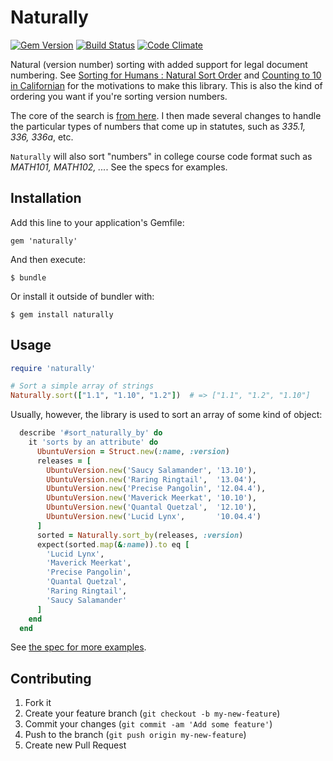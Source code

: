 # Naturally
[![Gem Version](https://badge.fury.io/rb/naturally.png)](http://badge.fury.io/rb/naturally) [![Build Status](https://travis-ci.org/dogweather/naturally.png)](https://travis-ci.org/dogweather/naturally) [![Code Climate](https://codeclimate.com/github/dogweather/naturally.png)](https://codeclimate.com/github/dogweather/naturally)

Natural (version number) sorting with added support for legal document numbering.
See [Sorting for Humans : Natural Sort Order](http://www.codinghorror.com/blog/2007/12/sorting-for-humans-natural-sort-order.html) and [Counting to 10 in Californian](http://www.weblaws.org/blog/2012/08/counting-from-1-to-10-in-californian/)
for the motivations to make this library. This is also the kind of ordering you want if you're sorting version numbers.

The core of the search is [from here](https://github.com/ahoward/version_sorter). I then made
several changes to handle the particular types of numbers that come up in statutes, such
as *335.1, 336, 336a*, etc.

`Naturally` will also sort "numbers" in college course code format such as
*MATH101, MATH102, ...*. See the specs for examples.


## Installation

Add this line to your application's Gemfile:

    gem 'naturally'

And then execute:

    $ bundle

Or install it outside of bundler with:

    $ gem install naturally


## Usage

```Ruby
require 'naturally'

# Sort a simple array of strings
Naturally.sort(["1.1", "1.10", "1.2"])  # => ["1.1", "1.2", "1.10"]
```

Usually, however, the library is used to sort an array of some kind of
object:


```Ruby
  describe '#sort_naturally_by' do
    it 'sorts by an attribute' do
      UbuntuVersion = Struct.new(:name, :version)
      releases = [
        UbuntuVersion.new('Saucy Salamander', '13.10'),
        UbuntuVersion.new('Raring Ringtail',  '13.04'),
        UbuntuVersion.new('Precise Pangolin', '12.04.4'),
        UbuntuVersion.new('Maverick Meerkat', '10.10'),
        UbuntuVersion.new('Quantal Quetzal',  '12.10'),
        UbuntuVersion.new('Lucid Lynx',       '10.04.4')
      ]
      sorted = Naturally.sort_by(releases, :version)
      expect(sorted.map(&:name)).to eq [
        'Lucid Lynx',
        'Maverick Meerkat',
        'Precise Pangolin',
        'Quantal Quetzal',
        'Raring Ringtail',
        'Saucy Salamander'
      ]
    end
  end
```

See [the spec for more examples](https://github.com/dogweather/naturally/blob/master/spec/naturally_spec.rb).


## Contributing

1. Fork it
2. Create your feature branch (`git checkout -b my-new-feature`)
3. Commit your changes (`git commit -am 'Add some feature'`)
4. Push to the branch (`git push origin my-new-feature`)
5. Create new Pull Request
